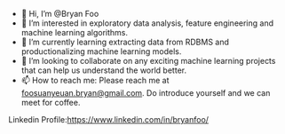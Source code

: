 - 👋 Hi, I’m @Bryan Foo
- 👀 I’m interested in exploratory data analysis, feature engineering and machine learning algorithms.  
- 🌱 I’m currently learning extracting data from RDBMS and productionalizing machine learning models.
- 💞️ I’m looking to collaborate on any exciting machine learning projects that can help us understand the world better.
- 📫 How to reach me: Please reach me at foosuanyeuan.bryan@gmail.com. Do introduce yourself and we can meet for coffee.

Linkedin Profile:https://www.linkedin.com/in/bryanfoo/

<!---
foos0016/foos0016 is a ✨ special ✨ repository because its `README.md` (this file) appears on your GitHub profile.
You can click the Preview link to take a look at your changes.
--->
